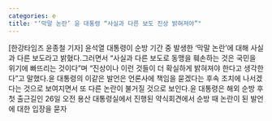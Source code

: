 ```yaml
---
categories: e
title: "‘막말 논란’ 윤 대통령 “사실과 다른 보도 진상 밝혀져야”"
---
```

[한강타임즈 윤종철 기자] 윤석열 대통령이 순방 기간 중 발생한 ‘막말 논란’에 대해 사실과 다른 보도라고 밝혔다.그러면서 “사실과 다른 보도로 동맹을 훼손하는 것은 국민을 위기에 빠뜨리는 것이다”며 “진상이나 이런 것들이 더 확실하게 밝혀져야 한다고 생각한다”고 말했다.윤 대통령의 이같은 발언은 언론사에 책임을 묻겠다는 후속 조치에 나서겠다는 것으로 보여지면서 또 다른 논란이 불거질 것으로 보인다.윤 대통령은 해외 순방 후 첫 출근길인 26일 오전 용산 대통령실에서 진행된 약식회견에서 순방 때 논란이 된 발언에 대한 입장을 묻자